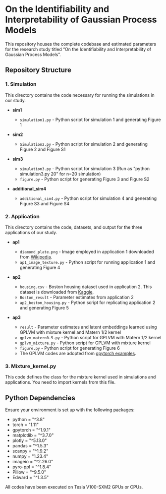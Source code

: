 # On the Identifiability and Interpretability of Gaussian Process Models

This repository houses the complete codebase and estimated parameters for the research study titled “On the Identifiability and Interpretability of Gaussian Process Models”. 

## Repository Structure

### 1. Simulation

This directory contains the code necessary for running the simulations in our study.

- **sim1**
  - `simulation1.py` - Python script for simulation 1 and generating Figure 1

- **sim2**
  - `Simulation2.py` - Python script for simulation 2 and generating Figure 2 and Figure S1

- **sim3**
  - `simulation3.py` - Python script for simulation 3 (Run as "python simulation3.py 20" for n=20 simulation)
  - `figure.py` - Python script for generating Figure 3 and Figure S2

- **additional_sim4**
  - `additional_sim4.py` - Python script for simulation 4 and generating Figure S3 and Figure S4

### 2. Application

This directory contains the code, datasets, and output for the three applications of our study.

- **ap1**
  - `diamond_plate.png` - Image employed in application 1 downloaded from [Wikipedia](https://en.wikipedia.org/wiki/Tread_plate#/media/File:Diamond_Plate.jpg).
  - `ap1_image_texture.py` - Python script for running application 1 and generating Figure 4
  
- **ap2**
  - `housing.csv` - Boston housing dataset used in application 2. This dataset is downloaded from [Kaggle](https://www.kaggle.com/datasets/vikrishnan/boston-house-prices).
  - `Boston_result` - Parameter estimates from application 2
  - `ap2_boston_housing.py` - Python script for replicating application 2 and generating Figure 5

- **ap3**
  - `result` - Parameter estimates and latent embeddings learned using GPLVM with mixture kernel and Matern 1/2 kernel
  - `gplvm_matern0.5.py` - Python script for GPLVM with Matern 1/2 kernel
  - `gplvm_mixture.py` - Python script for GPLVM with mixture kernel
  - `figure.py` - Python script for generating Figure 6
  - The GPLVM codes are adopted from [gpytorch examples](https://docs.gpytorch.ai/en/latest/examples/045_GPLVM/Gaussian_Process_Latent_Variable_Models_with_Stochastic_Variational_Inference.html).

### 3. Mixture_kernel.py
This code defines the class for the mixture kernel used in simulations and applications. You need to import kernels from this file.

## Python Dependencies

Ensure your environment is set up with the following packages:

- python = "^3.8"
- torch = "1.11"
- gpytorch = "^1.9.1"
- matplotlib = "^3.7.0"
- plotly = "^5.13.0"
- pandas = "^1.5.3"
- scanpy = "^1.9.2"
- numpy = "1.23.4"
- imageio = "^2.26.0"
- pyro-ppl = "^1.8.4"
- Pillow = "^9.5.0"
- Edward = "^1.3.5"

All codes have been executed on Tesla V100-SXM2 GPUs or CPUs.
